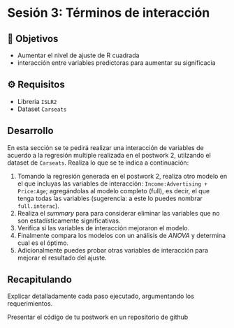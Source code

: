 # Sesión 3: Términos de interacción  

## :dart: Objetivos

- Aumentar el nivel de ajuste de R cuadrada
- interacción entre variables predictoras para aumentar su significacia  


## ⚙ Requisitos

+ Libreria `ISLR2`
+ Dataset `Carseats`

## Desarrollo

En esta sección se te pedirá realizar una interacción de variables de acuerdo a la regresión multiple realizada en el postwork 2, utilzando el dataset de `Carseats`. Realiza lo que se te indica a continuación:

1. Tomando la regresión generada en el postwork 2, realiza otro modelo en el que incluyas las variables de interacción: `Income:Advertising + Price:Age`; agregándolas al modelo completo (full), es decir, el que tenga todas las variables (sugerencia: a este lo puedes nombrar `full.interac`).
2. Realiza el _summary_ para para considerar eliminar las variables que no son estadísticamente significativas.
3.  Verifica si las variables de interacción mejoraron el modelo.
4.  Finalmente compara los modelos con un análisis de _ANOVA_ y determina cual es el óptimo.
5.  Adicionalmente puedes probar otras variables de interacción para mejorar el resultado del ajuste. 

## Recapitulando

Explicar detalladamente cada paso ejecutado, argumentando los requerimientos.

Presentar el código de tu postwork en un repositorio de github

